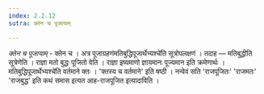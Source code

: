 ```yaml
---
index: 2.2.12
sutra: क्तेन च पूजायाम्

---
```

_क्तेन च पूजायाम्_ - क्तेन च । अत्र पूजाग्रहणंमतिबुद्धिपूजार्थेभ्यश्चे॑ति सूत्रोपलक्षणं । तदाह — मतिबुद्धीति सूत्रेणेति । राज्ञा मतो बुद्धः पूजितो वेति । राज्ञा इष्यमाणो ज्ञायमानः पूज्यमान इति क्रमेणार्थः ।मतिबुद्धिपूजार्थेभ्यश्चे॑ति वर्तमाने क्तः । 'क्तस्य च वर्तमाने' इति षष्ठी । नन्वेवं सति 'राजपूजितः' 'राजमतः' 'राजबुद्ध' इति कथं समास इत्यत आह-राजपूजित इत्यादाविति । 
